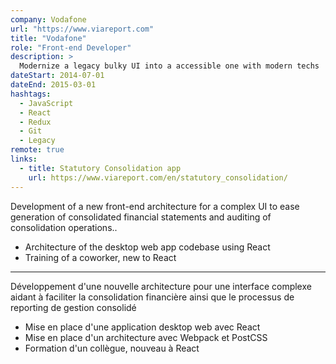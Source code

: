 ```yaml
---
company: Vodafone
url: "https://www.viareport.com"
title: "Vodafone"
role: "Front-end Developer"
description: >
  Modernize a legacy bulky UI into a accessible one with modern techs
dateStart: 2014-07-01
dateEnd: 2015-03-01
hashtags:
  - JavaScript
  - React
  - Redux
  - Git
  - Legacy
remote: true
links:
  - title: Statutory Consolidation app
    url: https://www.viareport.com/en/statutory_consolidation/
---
```


Development of a new front-end architecture for a complex UI to ease generation
of consolidated financial statements and auditing of consolidation operations..

- Architecture of the desktop web app codebase using React
- Training of a coworker, new to React

---

Développement d'une nouvelle architecture pour une interface complexe aidant à
faciliter la consolidation financière ainsi que le processus de reporting de
gestion consolidé

- Mise en place d'une application desktop web avec React
- Mise en place d'un architecture avec Webpack et PostCSS
- Formation d'un collègue, nouveau à React
